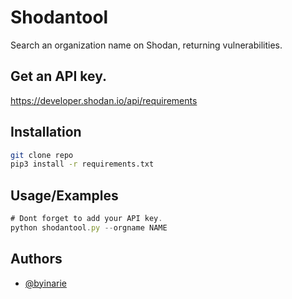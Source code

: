 # Shodantool

Search an organization name on Shodan, returning vulnerabilities.

## Get an API key.

https://developer.shodan.io/api/requirements

## Installation

```bash
git clone repo
pip3 install -r requirements.txt
```

## Usage/Examples

```javascript
# Dont forget to add your API key.
python shodantool.py --orgname NAME 
```


## Authors

- [@byinarie](https://www.github.com/byinarie)
